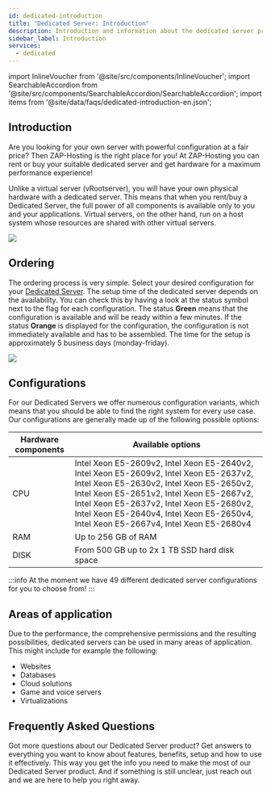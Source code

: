 ```yaml
---
id: dedicated-introduction
title: "Dedicated Server: Introduction"
description: Introduction and information about the dedicated server product from ZAP-Hosting - ZAP-Hosting.com documentation
sidebar_label: Introduction
services:
  - dedicated
---
```


import InlineVoucher from '@site/src/components/InlineVoucher';
import SearchableAccordion from '@site/src/components/SearchableAccordion/SearchableAccordion';
import items from '@site/data/faqs/dedicated-introduction-en.json';


## Introduction

Are you looking for your own server with powerful configuration at a fair price? Then ZAP-Hosting is the right place for you! At ZAP-Hosting you can rent or buy your suitable dedicated server and get hardware for a maximum performance experience! 

Unlike a virtual server (vRootserver), you will have your own physical hardware with a dedicated server. This means that when you rent/buy a Dedicated Server, the full power of all components is available only to you and your applications. Virtual servers, on the other hand, run on a host system whose resources are shared with other virtual servers.

![](https://screensaver01.zap-hosting.com/index.php/s/9YMG6QfsNzzjCSQ/preview)

<InlineVoucher />

## Ordering

The ordering process is very simple. Select your desired configuration for your [Dedicated Server](https://zap-hosting.com/en/dedicated-server-hosting/). The setup time of the dedicated server depends on the availability. You can check this by having a look at the status symbol next to the flag for each configuration. The status **Green** means that the configuration is available and will be ready within a few minutes. If the status **Orange** is displayed for the configuration, the configuration is not immediately available and has to be assembled. The time for the setup is approximately 5 business days (monday-friday).

![](https://screensaver01.zap-hosting.com/index.php/s/NDLcyjdj6BmSwLq/preview)



## Configurations

For our Dedicated Servers we offer numerous configuration variants, which means that you should be able to find the right system for every use case. Our configurations are generally made up of the following possible options:

| Hardware components | Available options                                            |
| ------------------- | ------------------------------------------------------------ |
| CPU                 | Intel Xeon E5-2609v2, Intel Xeon E5-2640v2, Intel Xeon E5-2609v2, Intel Xeon E5-2637v2, Intel Xeon E5-2630v2, Intel Xeon E5-2650v2, Intel Xeon E5-2651v2, Intel Xeon E5-2667v2, Intel Xeon E5-2637v2, Intel Xeon E5-2680v2, Intel Xeon E5-2640v4, Intel Xeon E5-2650v4, Intel Xeon E5-2667v4, Intel Xeon E5-2680v4 |
| RAM                 | Up to 256 GB of RAM                                          |
| DISK                | From 500 GB up to 2x 1 TB SSD hard disk space                |

:::info
At the moment we have 49 different dedicated server configurations for you to choose from!
:::



## Areas of application

Due to the performance, the comprehensive permissions and the resulting possibilities, dedicated servers can be used in many areas of application. This might include for example the following:

- Websites 
- Databases
- Cloud solutions
- Game and voice servers
- Virtualizations

## Frequently Asked Questions
Got more questions about our Dedicated Server product? Get answers to everything you want to know about features, benefits, setup and how to use it effectively. This way you get the info you need to make the most of our Dedicated Server product. And if something is still unclear, just reach out and we are here to help you right away.
<SearchableAccordion items={items} />